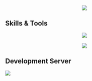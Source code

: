 
<p align="center">
  <br>
  <img src="https://lanyard.cnrad.dev/api/478383244186746880">
</p>

## Skills & Tools
<p align="center">
    <img src="https://skillicons.dev/icons?discord,bots,github,js,lua,ps,&theme=dark">
    <br>
    <br>
    <img src="[https://github-readme-stats.vercel.app/api/top-langs/?username=envisiondev&layout=compact&hide_title=1&card_width=300&theme=dark](https://readme-stats-envisiondev.vercel.app/)">
</p>

## Development Server
<div>
  <a href="https://discord.gg/crossoverarena">
     <img src="https://discord.com/api/guilds/925526156290175026/widget.png?style=banner3">
  </a>
</div>
